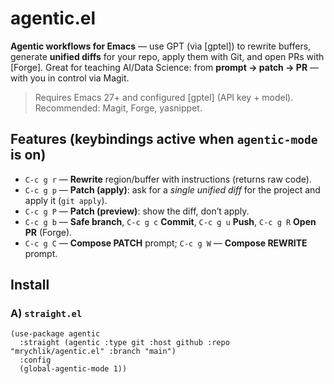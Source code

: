 # agentic.el

**Agentic workflows for Emacs** — use GPT (via [gptel]) to rewrite buffers, generate **unified diffs** for your repo, apply them with Git, and open PRs with [Forge]. Great for teaching AI/Data Science: from **prompt → patch → PR** — with you in control via Magit.

> Requires Emacs 27+ and configured [gptel] (API key + model). Recommended: Magit, Forge, yasnippet.

## Features (keybindings active when `agentic-mode` is on)

- `C-c g r` — **Rewrite** region/buffer with instructions (returns raw code).
- `C-c g p` — **Patch (apply)**: ask for a *single unified diff* for the project and apply it (`git apply`).
- `C-c g P` — **Patch (preview)**: show the diff, don’t apply.
- `C-c g b` — **Safe branch**, `C-c g c` **Commit**, `C-c g u` **Push**, `C-c g R` **Open PR** (Forge).
- `C-c g C` — **Compose PATCH** prompt; `C-c g W` — **Compose REWRITE** prompt.

## Install

### A) `straight.el`
```elisp
(use-package agentic
  :straight (agentic :type git :host github :repo "mrychlik/agentic.el" :branch "main")
  :config
  (global-agentic-mode 1))
